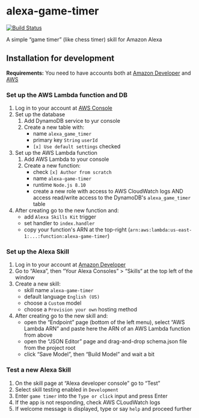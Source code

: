 # alexa-game-timer

[![Build Status](https://travis-ci.org/artemeknyazev/alexa-game-timer.svg?branch=master)](https://travis-ci.org/artemeknyazev/alexa-game-timer)

A simple “game timer” (like chess timer) skill for Amazon Alexa

## Installation for development

**Requirements:** You need to have accounts both at [Amazon Developer](https://developer.amazon.com) and [AWS](http://aws.amazon.com)

### Set up the AWS Lambda function and DB

1. Log in to your account at [AWS Console](https://console.aws.amazon.com)
2. Set up the database
   1. Add DynamoDB service to yur console
   2. Create a new table with:
      * name `alexa_game_timer`
      * primary key `String` `userId`
      * `[x] Use default settings` checked
3. Set up the AWS Lambda function
   1. Add AWS Lambda to your console
   2. Create a new function:
      * check `[x] Author from scratch`
      * name `alexa-game-timer`
      * runtime `Node.js 8.10`
      * create a new role with access to AWS CloudWatch logs AND access read/write access to the DynamoDB's `alexa_game_timer` table
  3. After creating go to the new function and:
      * add `Alexa Skills Kit` trigger
      * set handler to `index.handler`
      * copy your function's ARN at the top-right (`arn:aws:lambda:us-east-1:...:function:alexa-game-timer`)

### Set up the Alexa Skill

1. Log in to your account at [Amazon Developer](https://developer.amazon.com)
2. Go to “Alexa”, then “Your Alexa Consoles” > “Skills“ at the top left of the window
3. Create a new skill:
   * skill name `alexa-game-timer`
   * default language `English (US)`
   * choose a `Custom` model
   * choose a `Provision your own` hosting method
4. After creating go to the new skill and:
   * open the “Endpoint” page (bottom of the left menu), select “AWS Lambda ARN” and paste here the ARN of an AWS Lambda function from above
   * open the “JSON Editor” page and drag-and-drop schema.json file from the project root
   * click “Save Model”, then “Build Model” and wait a bit

### Test a new Alexa Skill

1. On the skill page at “Alexa developer console” go to “Test”
2. Select skill testing enabled in `Development`
3. Enter `game timer` into the `Type or click` input and press Enter
4. If the app is not responding, check AWS CLoudWatch logs
5. If welcome message is displayed, type or say `help` and proceed further
